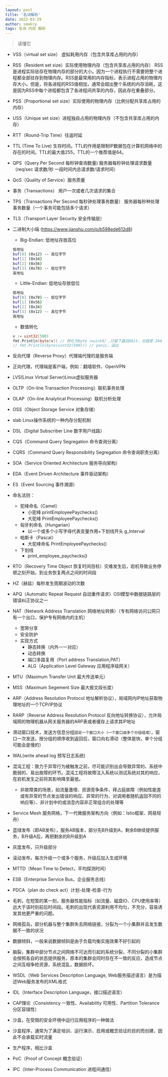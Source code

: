 ```yaml
---
layout: post
title: '名词解析'
date: 2022-03-29
author: smakry
tags: 名词 内存 解析
---
```


> 读懂它

- VSS（virtual set size） 虚拟耗用内存（包含共享库占用的内存）
- RSS（Resident set size）实际使用物理内存（包含共享库占用的内存）
	RSS是进程实际驻存在物理内存的部分的大小。因为一个进程执行不需要把整个进程都全部驻存到物理内存。RSS是最常用的内存指标，表示进程占用的物理内存大小。但是，将各进程的RSS值相加，通常会超出整个系统的内存消耗，这是因为RSS中每个进程都包含了各进程间共享的内存，因此存在重叠部分。
- PSS（Proportional set size）实际使用的物理内存（比例分配共享库占用的内存）
- USS（Unique set size）进程独自占用的物理内存（不包含共享库占用的内存）
- RTT（Round-Trip Time）往返时延
- TTL (Time To Live) 生存时间。TTL的作用是限制IP数据包在计算机网络中的存在的时间。TTL的最大值255，TTL的一个推荐值是64。
- QPS（Query Per Second 每秒钟查询数量) 服务器每秒钟处理请求数量（req/sec 请求数/秒 一段时间内总请求数/请求时间）
- QoS（Quality of Service）服务质量
- 事务（Transactions） 用户一次或者几次请求的集合
- TPS（Transactions Per Second 每秒钟处理事务数量） 服务器每秒种处理事务数量（一个事务可能包括多个请求）
- TLS（Transport Layer Security 安全传输层）
- 二进制大小端 (https://www.jianshu.com/p/b598ede612d8)
	- Big-Endian: 低地址存放高位
	```sh
	低地址
	buf[0] (0x12) -- 高位字节
	buf[1] (0x34)
	buf[2] (0x56)
	buf[3] (0x78) -- 低位字节
	高地址
	```

	- Little-Endian: 低地址存放低位
	```sh
	低地址
	buf[0] (0x78) -- 低位字节
	buf[1] (0x56)
	buf[2] (0x34)
	buf[3] (0x12) -- 高位字节
	高地址
	```

	- 数值转化
	```go
	v := uint32(500)
	fmt.Println(byte(v)) // 转化为byte（=uint8）,只留下最后8bit，也就是 244（111 0100）
	// fmt.Println(byte(uint32(500))) // panic，溢出
	```
- 反向代理（Reverse Proxy）代理端代理的是服务端
- 正向代理，代理端是客户端，例如：翻墙软件、OpenVPN
- LVS(Linux Virtual Server)Linux虚拟服务器
- OLTP（On-line Transaction Processing）联机事务处理
- OLAP（On-line Analytical Processing）联机分析处理
- OSS（Object Storage Service 对象存储）
- slab Linux操作系统的一种内存分配机制
- DSL（Digital Subscriber Line 数字用户线路）
- CQS（Command Query Segregation 命令查询分离）
- CQRS（Command Query Responsibility Segregation 命令查询职责分离）
- SOA（Service Oriented Architecture 服务导向架构）
- EDA（Event Driven Architecture 事件驱动架构）
- ES（Event Sourcing 事件溯源）
- 命名法则：
    - 驼峰命名（Camel）
        - 小驼峰 printEmployeePaychecks()
        - 大驼峰 PrintEmployeePaychecks()
    - 匈牙利命名（Hungarian）
        - 以一个或多个小写字母代表变量作用+下划线开头 g_Interval
    - 帕斯卡（Pascal）
        - 大驼峰命名 PrintEmployeePaychecks()
    - 下划线
        - print_employee_paychecks()
- RTO（Recovery Time Object 恢复时间目标）灾难发生后，宕机导致业务停顿之刻开始，到业务恢复两点之间的时间段
- HZ（赫兹）每秒发生周期波动的次数
- APQ（Automatic Repeat Request 自动重传请求）OSI模型中数据链路层的错误纠正协议之一
- NAT（Network Address Translation 网络地址转换）（专有网络访问公网只有一个出口，保护专有网络内的主机）
    - 宽带分享
    - 安全防护
    - 实现方式
        - 静态转换（内外一一对应）
        - 动态转换
        - 端口多路复用（Port address Translation,PAT）
        - ALG（Application Level Gateway 应用程序级网关）
- MTU（Maximum Transfer Unit 最大传送单元）
- MSS（Maximum Segement Size 最大报文段长度）
- ARP（Address Resolution Protocol 地址解析协议），局域网内IP地址获取物理地址的一个TCP/IP协议
- RARP（Reverse Address Resolution Protocol 反向地址转换协议），允许局域网的物理机器从网关服务器的ARP表或者缓存上请求其IP地址
- 滑动窗口技术，发送方信息分组`固定一个窗口大小（一个窗口由多个分组组成）`，窗口一次发送，按分组的顺序收到返回后，窗口向右滑动（整体是快，单个分组可能会是慢的）
- WAL(write ahead log 预写日志系统)
- 混沌工程：致力于异常行为被触发之前，尽可能识别出会导致异常的、系统中脆弱的、易出故障的环节。混沌工程将故障注入系统以测试系统对其的响应，在宕机发生之前将其影响降至最低。
    - 非故障类的场景，如流量激增、资源竞争条件、拜占庭故障（例如性能差或有异常的节点发出错误的响应、异常的行为、对调用者随机返回不同的响应等）、非计划中的或消息内容非正常组合的处理等
- Service Mesh 服务网格，下一代微服务架构方向（例如：Istio框架、网易轻舟）
- 蓝绿发布（即AB发布），服务AB版本，部分先B升级到A，剩余B继续提供服务，B升级A后，再把剩余的B升级到A
- 灰度发布，只升级部分
- 滚动发布，每次升级一个或多个服务，升级后加入生成环境
- MTTD（Mean Time to Detect，平均探测时间）
- ESB（Enterprise Service Bus，企业服务总线）
- PDCA（plan do check act）计划-处理-检查-行为
- 毛刺，在短暂的某一刻，服务器性能指标（如流量、磁盘IO、CPU使用率等）远大于该时刻前后时间段。毛刺的出现代表资源利用不均匀，不充分，容易诱发其他更严重的问题。
- 网络孤岛，部分机器与整个集群失去网络链接，分裂为一个小集群并且发生数据不一致的状况
- 数据倾斜，一般来说数据倾斜是由于负载均衡实施效果不好引起的
- 脑裂，集群中部分节点之间网络不可达而引起的系统分裂，不同分裂的小集群会按照各自的状态提供服务，原本的集群会同时存在不一致的反应，造成节点之间互相争抢资源，系统混乱，数据损坏。
- WSDL（Web Services Description Language, Web服务描述语言）是为描述Web服务发布的XML格式
- IDL（Interface Description Language，接口描述语言）
- CAP理论（Consistency 一致性、Availability 可用性、Partition Tolerance 分区容错性）
- 沙盒，在受限的安全环境中运行应用程序的一种做法
- 沙盒程序，通常为了满足培训、运行演示、启用或概念验证的目的而创建，因此不会承载实时流量
- 生产程序，相比沙盒
- PoC（Proof of Concept 概念验证）
- IPC（Inter-Process Communication 进程间通信）



